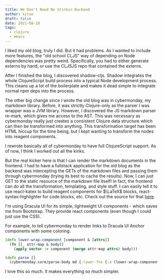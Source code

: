```yaml
---
title: We Don't Need No Stinkin Backend
author: kiran
draft: false
date: 2021-08-10
tags:
  - clojure
  - emacs
---
```


I liked my old blog, truly I did. But it had problems. As I wanted to include
more features, the "old school CLJS" way of depending on Node dependencies was
pretty weird. Specifically, you had to either generate externs by hand, or use
the CLJSJS repo that contained the externs.

After I finished the blog, I discovered shadow-cljs. Shadow integrates the whole
ClojureScript build process into a typical Node development process. This cleans
up a lot of the boilerplate and makes it dead simple to integrate normal npm
deps into the process.

The other big change since I wrote the old blog was in cybermonday, my markdown
library. Before, it was strictly Clojure-only as the parser I was wrapper was a
JVM library. However, I discovered the JS markdown parser re-mark, which gives
me access to the AST. This was necessary as cybermonday really just creates a
consistent Clojure data structure which can then be transformed into anything.
This transformation target has been HTML hiccup for the time being, but I kept
wanting to transform the nodes into reagent components.

I rewrote basically all of cybermonday to have full ClojureScript support. As of
now, I think I worked out all the kinks.

But the real kicker here is that I can render the markdown documents in the
frontend. I had to have a fullstack application for the old blog as the backend
was intercepting the GETs of the markdown files and passing them through
cybermonday (trying its best to cache the results). Now, I can just GET to the
static resource of the markdown file itself! In fact, the frontend can do all
the transformation, templating, and style stuff. I can easily tell it to use
react-katex to build reagent components for $`\LaTeX`$ blocks,
react-syntax-highlighter for code blocks, etc. Check out the source for that
[here](https://github.com/kiranshila/Bljog/blob/master/src/main/posts.cljs).

I'm using Dracula UI for its simple, lightweight UI components - which saves me
from Bootstrap. They provide react components (even though I could just use the
CSS).

For example, to tell cybermonday to render links to Dracula UI Anchor components
with some coloring:

```clojure
(defn lower-wrap-component [component & [attrs]]
  (fn [[_ attr-map & body]]
    (apply vector :> component (merge attr-map attrs) body)))

(defn parse []
  (cybermonday.core/parse-body md {:lower-fns {:a (lower-wrap-component drac/Anchor {:color "cyanGreen"})}}))
```

I love this so much. It makes everything so much simpler.
